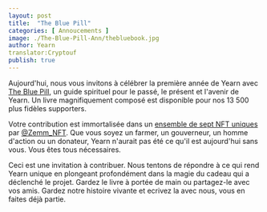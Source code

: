 ```yaml
---
layout: post
title:  "The Blue Pill"
categories: [ Annoucements ]
image: ./The-Blue-Pill-Ann/thebluebook.jpg
author: Yearn
translator:Cryptouf
publish: true
---
```


Aujourd'hui, nous vous invitons à célébrer la première année de Yearn avec [The Blue Pill](https://medium.com/iearn/the-blue-pill-ca44ed01f16f), un guide spirituel pour le passé, le présent et l'avenir de Yearn. Un livre magnifiquement composé est disponible pour nos 13 500 plus fidèles supporters.

Votre contribution est immortalisée dans un [ensemble de sept NFT uniques](https://galaxy.eco/yearn) par
[@Zemm_NFT](https://twitter.com/Zemm_NFT). Que vous soyez un farmer, un gouverneur, un homme d'action ou un donateur, Yearn n'aurait pas été ce qu'il est aujourd'hui sans vous. Vous êtes tous nécessaires.

Ceci est une invitation à contribuer. Nous tentons de répondre à ce qui rend Yearn unique en plongeant profondément dans la magie du cadeau qui a déclenché le projet. Gardez le livre à portée de main ou partagez-le avec vos amis. Gardez notre histoire vivante et ecrivez la avec nous, vous en faites déjà partie.
